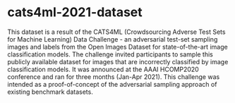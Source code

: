 # cats4ml-2021-dataset
This dataset is a result of the CATS4ML (Crowdsourcing Adverse Test Sets for Machine Learning) Data Challenge - an adversarial test-set sampling images and labels from the Open Images Dataset for state-of-the-art image classification models. The challenge invited participants to sample this publicly available dataset for images that are incorrectly classified by image classification models. It was announced at the AAAI HCOMP2020 conference and ran for three months (Jan-Apr 2021). This challenge was intended as a proof-of-concept of the adversarial sampling approach of existing benchmark datasets.  
 
